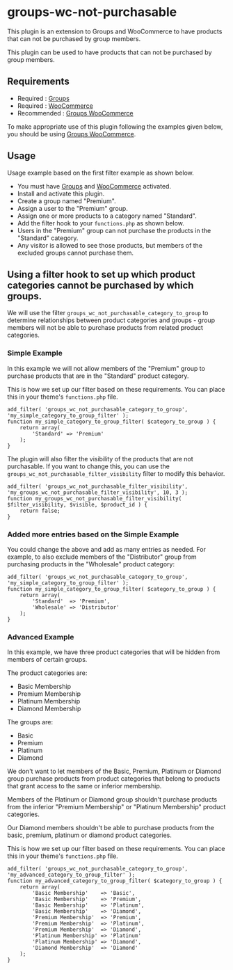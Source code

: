 # groups-wc-not-purchasable
This plugin is an extension to Groups and WooCommerce to have products that can not be purchased by group members.

This plugin can be used to have products that can not be purchased by group members.

## Requirements
- Required : [Groups](http://wordpress.org/plugins/groups/)
- Required : [WooCommerce](http://wordpress.org/plugins/woocommerce/)
- Recommended : [Groups WooCommerce](https://woocommerce.com/products/groups-woocommerce/)

To make appropriate use of this plugin following the examples given below, you should be using [Groups WooCommerce](https://woocommerce.com/products/groups-woocommerce/).

## Usage

Usage example based on the first filter example as shown below.

- You must have [Groups](http://wordpress.org/plugins/groups/) and [WooCommerce](http://wordpress.org/plugins/woocommerce/) activated.
- Install and activate this plugin.
- Create a group named "Premium".
- Assign a user to the "Premium" group.
- Assign one or more products to a category named "Standard".
- Add the filter hook to your `functions.php` as shown below.
- Users in the "Premium" group can not purchase the products in the "Standard" category.
- Any visitor is allowed to see those products, but members of the excluded groups cannot purchase them.

## Using a filter hook to set up which product categories cannot be purchased by which groups.

We will use the filter `groups_wc_not_purchasable_category_to_group` to determine relationships between product categories and groups - group members will not be able to purchase products from related product categories.

### Simple Example

In this example we will not allow members of the "Premium" group to purchase products that are in the "Standard" product category.

This is how we set up our filter based on these requirements. You can place this in your theme's `functions.php` file.

```
add_filter( 'groups_wc_not_purchasable_category_to_group', 'my_simple_category_to_group_filter' );
function my_simple_category_to_group_filter( $category_to_group ) {
	return array(
		'Standard' => 'Premium'
	);
}
```

The plugin will also filter the visibility of the products that are not purchasable.
If you want to change this, you can use the `groups_wc_not_purchasable_filter_visibility` filter to modify this behavior.

```
add_filter( 'groups_wc_not_purchasable_filter_visibility', 'my_groups_wc_not_purchasable_filter_visibility', 10, 3 );
function my_groups_wc_not_purchasable_filter_visibility( $filter_visibility, $visible, $product_id ) {
	return false;
}
```


### Added more entries based on the Simple Example

You could change the above and add as many entries as needed. For example, to also exclude members of the "Distributor" group from purchasing products in the "Wholesale" product category:

```
add_filter( 'groups_wc_not_purchasable_category_to_group', 'my_simple_category_to_group_filter' );
function my_simple_category_to_group_filter( $category_to_group ) {
	return array(
		'Standard'  => 'Premium',
		'Wholesale' => 'Distributor'
	);
}
```

### Advanced Example

In this example, we have three product categories that will be hidden from members of certain groups.

The product categories are:

- Basic Membership
- Premium Membership
- Platinum Membership
- Diamond Membership

The groups are:

- Basic
- Premium
- Platinum
- Diamond

We don't want to let members of the Basic, Premium, Platinum or Diamond group purchase products from product categories that belong to products that grant access to the same or inferior membership.

Members of the Platinum or Diamond group shouldn't purchase products from the inferior "Premium Membership" or "Platinum Membership" product categories.

Our Diamond members shouldn't be able to purchase products from the basic, premium, platinum or diamond product categories.

This is how we set up our filter based on these requirements. You can place this in your theme's `functions.php` file.

```
add_filter( 'groups_wc_not_purchasable_category_to_group', 'my_advanced_category_to_group_filter' );
function my_advanced_category_to_group_filter( $category_to_group ) {
	return array(
		'Basic Membership'    => 'Basic',
		'Basic Membership'    => 'Premium',
		'Basic Membership'    => 'Platinum',
		'Basic Membership'    => 'Diamond',
		'Premium Membership'  => 'Premium',
		'Premium Membership'  => 'Platinum',
		'Premium Membership'  => 'Diamond',
		'Platinum Membership' => 'Platinum'
		'Platinum Membership' => 'Diamond',
		'Diamond Membership'  => 'Diamond'
	);
}
```
